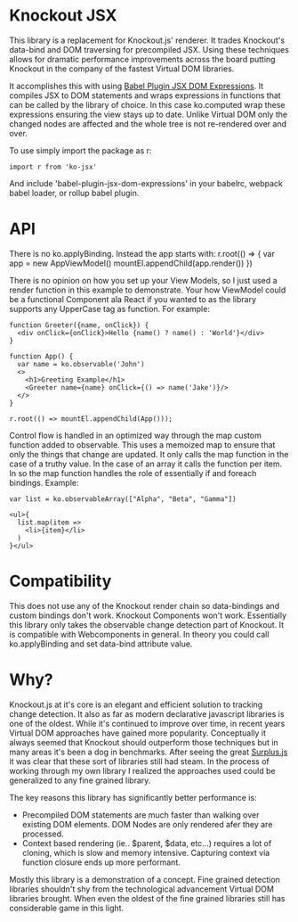 # Knockout JSX

This library is a replacement for Knockout.js' renderer. It trades Knockout's data-bind and DOM traversing for precompiled JSX. Using these techniques allows for dramatic performance improvements across the board putting Knockout in the company of the fastest Virtual DOM libraries.

It accomplishes this with using [Babel Plugin JSX DOM Expressions](https://github.com/ryansolid/babel-plugin-jsx-dom-expressions). It compiles JSX to DOM statements and wraps expressions in functions that can be called by the library of choice. In this case ko.computed wrap these expressions ensuring the view stays up to date. Unlike Virtual DOM only the changed nodes are affected and the whole tree is not re-rendered over and over.

To use simply import the package as r:

    import r from 'ko-jsx'

And include 'babel-plugin-jsx-dom-expressions' in your babelrc, webpack babel loader, or rollup babel plugin.

# API

There is no ko.applyBinding. Instead the app starts with:
    r.root(() => {
      var app = new AppViewModel()
      mountEl.appendChild(app.render())
    })

There is no opinion on how you set up your View Models, so I just used a render function in this example to demonstrate. Your how ViewModel could be a functional Component ala React if you wanted to as the library supports any UpperCase tag as function. For example:

    function Greeter({name, onClick}) {
      <div onClick={onClick}>Hello {name() ? name() : 'World'}</div>
    }

    function App() {
      var name = ko.observable('John')
      <>
        <h1>Greeting Example</h1>
        <Greeter name={name} onClick={() => name('Jake')}/>
      </>
    }

    r.root(() => mountEl.appendChild(App()));

Control flow is handled in an optimized way through the map custom function added to observable. This uses a memoized map to ensure that only the things that change are updated. It only calls the map function in the case of a truthy value. In the case of an array it calls the function per item. In so the map function handles the role of essentially if and foreach bindings. Example:

    var list = ko.observableArray(["Alpha", "Beta", "Gamma"])

    <ul>{
      list.map(item =>
        <li>{item}</li>
      )
    }</ul>

# Compatibility

This does not use any of the Knockout render chain so data-bindings and custom bindings don't work. Knockout Components won't work. Essentially this library only takes the observable change detection part of Knockout. It is compatible with Webcomponents in general. In theory you could call ko.applyBinding and set data-bind attribute value.

# Why?

Knockout.js at it's core is an elegant and efficient solution to tracking change detection. It also as far as modern declarative javascript libraries is one of the oldest.  While it's continued to improve over time, in recent years Virtual DOM approaches have gained more popularity. Conceptually it always seemed that Knockout should outperform those techniques but in many areas it's been a dog in benchmarks.  After seeing the great [Surplus.js](https://github.com/adamhaile/surplus) it was clear that these sort of libraries still had steam. In the process of working through my own library I realized the approaches used could be generalized to any fine grained library.

The key reasons this library has significantly better performance is:
* Precompiled DOM statements are much faster than walking over existing DOM elements. DOM Nodes are only rendered afer they are processed.
* Context based rendering (ie.. $parent, $data, etc...) requires a lot of cloning, which is slow and memory intensive. Capturing context via function closure ends up more performant.

Mostly this library is a demonstration of a concept. Fine grained detection libraries shouldn't shy from the technological advancement Virtual DOM libraries brought. When even the oldest of the fine grained libraries still has considerable game in this light.